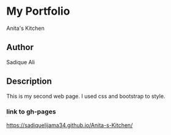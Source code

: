 #  My Portfolio  
Anita's Kitchen
## Author
Sadique Ali  
##  Description  
This is my second web page.
I used css and bootstrap to style.
###  link to gh-pages
https://sadiquelijama34.github.io/Anita-s-Kitchen/
